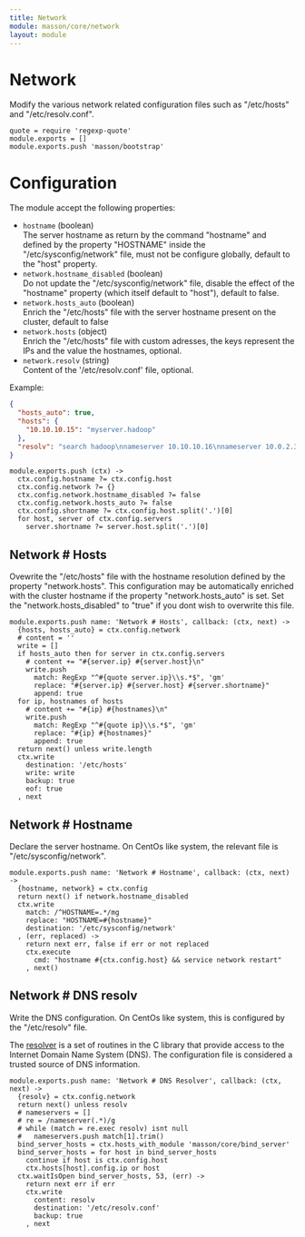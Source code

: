 ```yaml
---
title: Network
module: masson/core/network
layout: module
---
```


# Network

Modify the various network related configuration files such as
"/etc/hosts" and "/etc/resolv.conf".

    quote = require 'regexp-quote'
    module.exports = []
    module.exports.push 'masson/bootstrap'

# Configuration

The module accept the following properties:

*   `hostname` (boolean)   
    The server hostname as return by the command "hostname" and defined by the 
    property "HOSTNAME" inside the "/etc/sysconfig/network" file, must not be 
    configure globally, default to the "host" property. 
*   `network.hostname_disabled` (boolean)   
    Do not update the "/etc/sysconfig/network" file, disable the effect of the
    "hostname" property (which itself default to "host"), 
    default to false.   
*   `network.hosts_auto` (boolean)   
    Enrich the "/etc/hosts" file with the server hostname present on 
    the cluster, default to false   
*   `network.hosts` (object)   
    Enrich the "/etc/hosts" file with custom adresses, the keys represent the 
    IPs and the value the hostnames, optional.   
*   `network.resolv` (string)   
    Content of the '/etc/resolv.conf' file, optional.

Example:

```json
{
  "hosts_auto": true,
  "hosts": {
    "10.10.10.15": "myserver.hadoop"
  },
  "resolv": "search hadoop\nnameserver 10.10.10.16\nnameserver 10.0.2.3"
}
```

    module.exports.push (ctx) ->
      ctx.config.hostname ?= ctx.config.host
      ctx.config.network ?= {}
      ctx.config.network.hostname_disabled ?= false
      ctx.config.network.hosts_auto ?= false
      ctx.config.shortname ?= ctx.config.host.split('.')[0]
      for host, server of ctx.config.servers
        server.shortname ?= server.host.split('.')[0]

## Network # Hosts

Ovewrite the "/etc/hosts" file with the hostname resolution defined 
by the property "network.hosts". This configuration may be automatically
enriched with the cluster hostname if the property "network.hosts_auto" is
set. Set the "network.hosts_disabled" to "true" if you dont wish to overwrite
this file.

    module.exports.push name: 'Network # Hosts', callback: (ctx, next) ->
      {hosts, hosts_auto} = ctx.config.network
      # content = ''
      write = []
      if hosts_auto then for server in ctx.config.servers
        # content += "#{server.ip} #{server.host}\n"
        write.push 
          match: RegExp "^#{quote server.ip}\\s.*$", 'gm'
          replace: "#{server.ip} #{server.host} #{server.shortname}"
          append: true
      for ip, hostnames of hosts
        # content += "#{ip} #{hostnames}\n"
        write.push 
          match: RegExp "^#{quote ip}\\s.*$", 'gm'
          replace: "#{ip} #{hostnames}"
          append: true
      return next() unless write.length
      ctx.write
        destination: '/etc/hosts'
        write: write
        backup: true
        eof: true
      , next

## Network # Hostname

Declare the server hostname. On CentOs like system, the 
relevant file is "/etc/sysconfig/network".

    module.exports.push name: 'Network # Hostname', callback: (ctx, next) ->
      {hostname, network} = ctx.config
      return next() if network.hostname_disabled
      ctx.write
        match: /^HOSTNAME=.*/mg
        replace: "HOSTNAME=#{hostname}"
        destination: '/etc/sysconfig/network'
      , (err, replaced) ->
        return next err, false if err or not replaced 
        ctx.execute
          cmd: "hostname #{ctx.config.host} && service network restart"
        , next()

## Network # DNS resolv

Write the DNS configuration. On CentOs like system, this is configured 
by the "/etc/resolv" file.

The [resolver](http://man7.org/linux/man-pages/man5/resolver.5.html) 
is a set of routines in the C library that provide
access to the Internet Domain Name System (DNS). The
configuration file is considered a trusted source of DNS information.

    module.exports.push name: 'Network # DNS Resolver', callback: (ctx, next) ->
      {resolv} = ctx.config.network
      return next() unless resolv
      # nameservers = []
      # re = /nameserver(.*)/g
      # while (match = re.exec resolv) isnt null
      #   nameservers.push match[1].trim()
      bind_server_hosts = ctx.hosts_with_module 'masson/core/bind_server'
      bind_server_hosts = for host in bind_server_hosts
        continue if host is ctx.config.host
        ctx.hosts[host].config.ip or host
      ctx.waitIsOpen bind_server_hosts, 53, (err) ->
        return next err if err
        ctx.write
          content: resolv
          destination: '/etc/resolv.conf'
          backup: true
        , next


